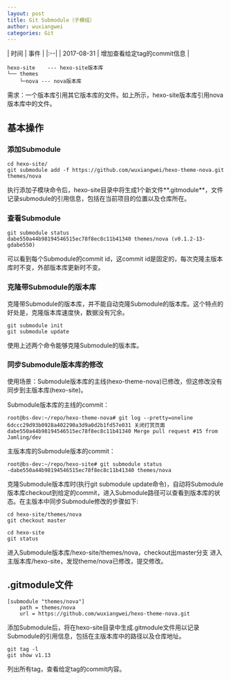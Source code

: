 ```yaml
---
layout: post
title: Git Submodule（子模组）
author: wuxiangwei
categories: Git
---
```


| 时间 | 事件 |
|:--|
| 2017-08-31 | 增加查看给定tag的commit信息 |


```
hexo-site    --- hexo-site版本库
└── themes
    └─nova --- nova版本库
```

需求：一个版本库引用其它版本库的文件。如上所示，hexo-site版本库引用nova版本库中的文件。


## 基本操作

### 添加Submodule

```
cd hexo-site/
git submodule add -f https://github.com/wuxiangwei/hexo-theme-nova.git themes/nova
```
执行添加子模块命令后，hexo-site目录中将生成1个新文件**.gitmodule**，文件记录submodule的引用信息，包括在当前项目的位置以及仓库所在。

### 查看Submodule

```
git submodule status 
dabe550a44b98194546515ec78f8ec8c11b41340 themes/nova (v0.1.2-13-gdabe550)
```
可以看到每个Submodule的commit id，这commit id是固定的，每次克隆主版本库时不变，外部版本库更新时不变。

### 克隆带Submodule的版本库

克隆带Submodule的版本库，并不能自动克隆Submodule的版本库。这个特点的好处是，克隆版本库速度快，数据没有冗余。

```
git submodule init
git submodule update
```
使用上述两个命令能够克隆Submodule的版本库。

### 同步Submodule版本库的修改

使用场景：Submodule版本库的主线(hexo-theme-nova)已修改，但这修改没有同步到主版本库(hexo-site)。

Submodule版本库的主线的commit：
```
root@bs-dev:~/repo/hexo-theme-nova# git log --pretty=oneline
6dccc29d93b0928a402290a3d9a0d2b1fd57e031 关闭打赏页面
dabe550a44b98194546515ec78f8ec8c11b41340 Merge pull request #15 from Jamling/dev
```

主版本库的Submodule版本的commit：
```
root@bs-dev:~/repo/hexo-site# git submodule status 
-dabe550a44b98194546515ec78f8ec8c11b41340 themes/nova
```

克隆Submodule版本库时(执行git submodule update命令)，自动将Submodule版本库checkout到给定的commit，进入Submodule路径可以查看到版本库的状态。在主版本中同步Submodule修改的步骤如下:

```
cd hexo-site/themes/nova
git checkout master

cd hexo-site
git status
```
进入Submodule版本库/hexo-site/themes/nova，checkout出master分支
进入主版本库/hexo-site，发现theme/nova已修改，提交修改。


## .gitmodule文件

```
[submodule "themes/nova"]
	path = themes/nova
	url = https://github.com/wuxiangwei/hexo-theme-nova.git
```
添加Submodule后，将在hexo-site目录中生成.gitmodule文件用以记录Submodule的引用信息，包括在主版本库中的路径以及仓库地址。


```
git tag -l
git show v1.13
```
列出所有tag，查看给定tag的commit内容。


